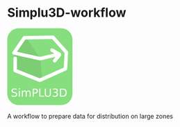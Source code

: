 # Simplu3D-workflow


![LOGO](https://raw.githubusercontent.com/SimPLU3D/SimPLU3D.github.io/master/logo/logo_small.png)

A workflow to prepare data for distribution on large zones
